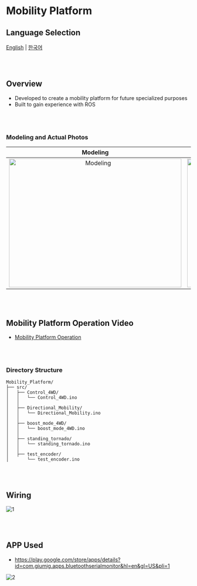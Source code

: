 # Mobility Platform

## Language Selection

[English](README.md) | [한국어](README_KR.md)

<br><br>

## Overview
- Developed to create a mobility platform for future specialized purposes
- Built to gain experience with ROS

<br><br>

### Modeling and Actual Photos

<div align="center">

  | Modeling | Actual |
  |:---:|:---:|
  | <img src="https://github.com/user-attachments/assets/20794281-a5e7-44e3-a253-2690546f93b8" width="470px" height="350px" alt="Modeling"> | <img src="https://github.com/user-attachments/assets/d027d3e9-eccb-451f-8058-05fac14c0bb8" width="300px" height="350px" alt="Installation"> |

</div>

<br><br>

## Mobility Platform Operation Video
- [Mobility Platform Operation](https://youtube.com/shorts/J9ntZ2a7qIg?feature=share)

<br><br>

### Directory Structure

```
Mobility_Platform/
├── src/
│   ├── Control_4WD/
│   │   └── Control_4WD.ino
│   │
│   ├── Directional_Mobility/
│   │   └── Directional_Mobility.ino
│   │
│   ├── boost_mode_4WD/
│   │   └── boost_mode_4WD.ino
│   │
│   ├── standing_tornado/
│   │   └── standing_tornado.ino
│   │
│   ├── test_encoder/
│       └── test_encoder.ino

```

<br><br>

## Wiring
![1](https://user-images.githubusercontent.com/57317636/209282573-1e2cab96-3a95-442c-893d-c2920c166bc0.png)

<br><br>

## APP Used

- https://play.google.com/store/apps/details?id=com.giumig.apps.bluetoothserialmonitor&hl=en&gl=US&pli=1

![2](https://user-images.githubusercontent.com/57317636/209282827-7cf5dc71-a9af-467b-a1e2-a0343d721d19.png)

